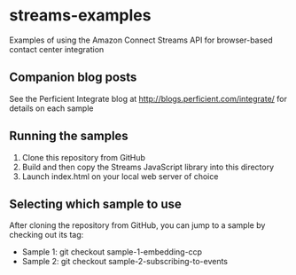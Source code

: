# streams-examples
Examples of using the Amazon Connect Streams API for browser-based contact center integration

## Companion blog posts
See the Perficient Integrate blog at http://blogs.perficient.com/integrate/ for details on each sample

## Running the samples
1. Clone this repository from GitHub
2. Build and then copy the Streams JavaScript library into this directory
3. Launch index.html on your local web server of choice

## Selecting which sample to use
After cloning the repository from GitHub, you can jump to a sample by checking out its tag:
- Sample 1: git checkout sample-1-embedding-ccp
- Sample 2: git checkout sample-2-subscribing-to-events
